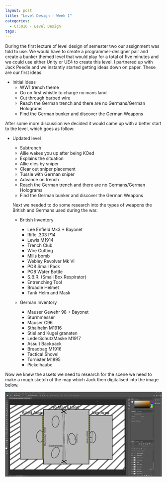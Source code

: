 ```yaml
---
layout: post
title: "Level Design - Week 1"
categories:
  - CT5016 - Level Design
tags:
---
```


During the first lecture of level design of semester two our assignment was told to use. We would have to create a programmer-designer pair
and create a bunker themed level that would play for a total of five minutes and we could use either Unity or UE4 to create this level. I partnered up with Jack Peedle and we instantly started getting ideas down on paper. These are our first
ideas.
* Initial Ideas
  * WW1 trench theme
  * Go on first whistle to charge no mans land
  * Cut through barbed wire
  * Reach the German trench and there are no Germans/German Holograms
  * Find the German bunker and discover the German Weapons

After some more discussion we decided it would came up with a better start to the level, which goes as follow:
* Updated level
  * Subtrench
  * Allie wakes you up after being KOed
  * Explains the situation
  * Allie dies by sniper
  * Clear out sniper placement
  * Tussle with German sniper
  * Advance on trench
  * Reach the German trench and there are no Germans/German Holograms
  * Find the German bunker and discover the German Weapons

  Next we needed to do some research into the types of weapons the British and Germans used during the war.
  * British Inventory
    * Lee Enfield Mk3 + Bayonet
    * Rifle .303 P14
    * Lewis M1914
    * Trench Club
    * Wire Cutting
    * Mills bomb
    * Webley Revolver Mk VI
    * PO8 Small Pack
    * PO8 Water Bottle
    * S.B.R. (Small Box Respirator)
    * Entrenching Tool
    * Broadie Helmet
    * Tank Helm and Mask

  * German Inventory
    * Mauser Gewehr 98 + Bayonet
    * Sturmmesser
    * Mauser C96
    * Sthalhelm M1916
    * Stiel and Kugel granaten
    * LederSchutzMaske M1917
    * Assult Backpack
    * Breadbag M1916
    * Tactical Shovel
    * Tornister M1895
    * Pickelhaube

Now we knew the assets we need to research for the scene we need to make a rough sketch of the map which Jack then digitalised into the image below.

![Inital Map Idea](/assets/images/InitialMap.png "Inital Map")
